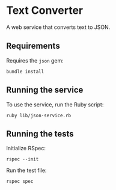 # Text Converter

A web service that converts text to JSON.

## Requirements

Requires the `json` gem:

    bundle install


## Running the service
To use the service, run the Ruby script:

    ruby lib/json-service.rb

## Running the tests
Initialize RSpec:

    rspec --init

Run the test file:

    rspec spec


